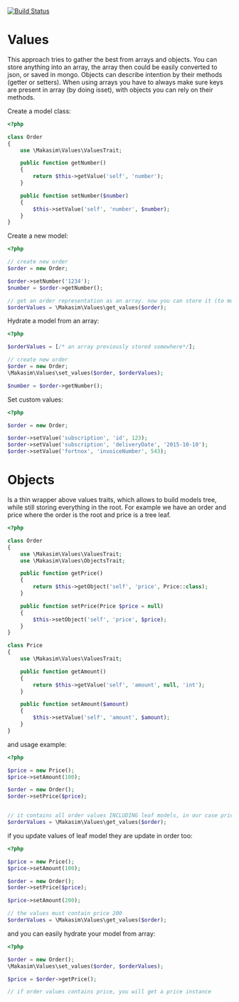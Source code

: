 [![Build Status](https://travis-ci.org/makasim/values.png?branch=master)](https://travis-ci.org/makasim/values)

# Values

This approach tries to gather the best from arrays and objects.
You can store anything into an array, the array then could be easily converted to json, or saved in mongo.
Objects can describe intention by their methods (getter or setters).
When using arrays you have to always make sure keys are present in array (by doing isset), with objects you can rely on their methods.

Create a model class:

```php
<?php

class Order
{
    use \Makasim\Values\ValuesTrait;

    public function getNumber()
    {
        return $this->getValue('self', 'number');
    }

    public function setNumber($number)
    {
        $this->setValue('self', 'number', $number);
    }
}
```

Create a new model:

```php
<?php

// create new order
$order = new Order;

$order->setNumber('1234');
$number = $order->getNumber();

// get an order representation as an array. now you can store it (to mongo for example).
$orderValues = \Makasim\Values\get_values($order);
```

Hydrate a model from an array:

```php
<?php

$orderValues = [/* an array previously stored somewhere*/];

// create new order
$order = new Order;
\Makasim\Values\set_values($order, $orderValues);

$number = $order->getNumber();
```

Set custom values:

```php
<?php

$order = new Order;

$order->setValue('subscription', 'id', 123);
$order->setValue('subscription', 'deliveryDate', '2015-10-10');
$order->setValue('fortnox', 'invoiceNumber', 543);
```

# Objects

Is a thin wrapper above values traits, which allows to build models tree, while still storing everything in the root.
For example we have an order and price where the order is the root and price is a tree leaf.

```php
<?php

class Order
{
    use \Makasim\Values\ValuesTrait;
    use \Makasim\Values\ObjectsTrait;

    public function getPrice()
    {
        return $this->getObject('self', 'price', Price::class);
    }

    public function setPrice(Price $price = null)
    {
        $this->setObject('self', 'price', $price);
    }
}

class Price
{
    use \Makasim\Values\ValuesTrait;

    public function getAmount()
    {
        return $this->getValue('self', 'amount', null, 'int');
    }

    public function setAmount($amount)
    {
        $this->setValue('self', 'amount', $amount);
    }
}
```

and usage example:

```php
<?php

$price = new Price();
$price->setAmount(100);

$order = new Order();
$order->setPrice($price);


// it contains all order values INCLUDING leaf models, in our case price ones.
$orderValues = \Makasim\Values\get_values($order);
```

if you update values of leaf model they are update in order too:

```php
<?php

$price = new Price();
$price->setAmount(100);

$order = new Order();
$order->setPrice($price);

$price->setAmount(200);

// the values must contain price 200
$orderValues = \Makasim\Values\get_values($order);
```

and you can easily hydrate your model from array:

```php
<?php

$order = new Order();
\Makasim\Values\set_values($order, $orderValues);

$price = $order->getPrice();

// if order values contains price, you will get a price instance
```
